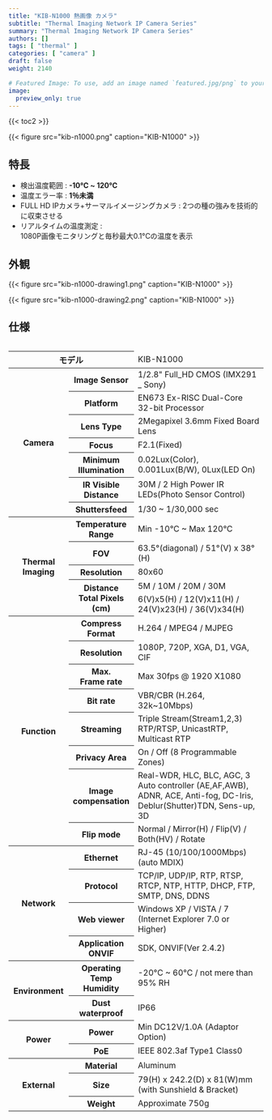 ```yaml
---
title: "KIB-N1000 熱画像 カメラ"
subtitle: "Thermal Imaging Network IP Camera Series"
summary: "Thermal Imaging Network IP Camera Series"
authors: []
tags: [ "thermal" ]
categories: [ "camera" ]
draft: false
weight: 2140

# Featured Image: To use, add an image named `featured.jpg/png` to your page's folder.
image:
  preview_only: true
---
```


{{< toc2 >}}

<div class="container">
<div class="row justify-content-center align-items-end">
<div class="col-sm-6">

{{< figure src="kib-n1000.png" caption="KIB-N1000" >}}

</div>
</div>
</div>

## 特長

- 検出温度範囲 : **-10℃  ~ 120℃** 
- 温度エラー率 : **1％未満**
- FULL HD IPカメラ+サーマルイメージングカメラ : 2つの種の強みを技術的に収束させる
- リアルタイムの温度測定 :<br>1080P画像モニタリングと毎秒最大0.1°Cの温度を表示

## 外観

<div class="container">
<div class="row justify-content-center align-items-end">
<div class="col-sm-4">

{{< figure src="kib-n1000-drawing1.png" caption="KIB-N1000" >}}

</div>
<div class="col-sm-4">

{{< figure src="kib-n1000-drawing2.png" caption="KIB-N1000" >}}

</div>
</div>
</div>

## 仕様

<div style="overflow-x: auto">
<table class="spec">
<thead>
<tr>
<th colspan="2">モデル</th>
<td colspan="6">KIB-N1000</th>
</tr>
</thead>
<tbody>
<tr>
<th rowspan="7">Camera</th>
<th>Image Sensor</th>
<td colspan="6">1/2.8" Full_HD CMOS (IMX291 _ Sony)</td>
</tr>
<tr>
<th>Platform</th>
<td colspan="6">EN673 Ex-RISC Dual-Core 32-bit Processor</td>
</tr>
<tr>
<th>Lens Type</th>
<td colspan="6">2Megapixel 3.6mm Fixed Board Lens</td>
</tr>
<tr>
<th>Focus</th>
<td colspan="6">F2.1(Fixed)</td>
</tr>
<tr>
<th>Minimum<br>Illumination</th>
<td colspan="6">0.02Lux(Color), 0.001Lux(B/W), 0Lux(LED On)</td>
</tr>
<tr>
<th>IR Visible<br>Distance</th>
<td colspan="6">30M / 2 High Power IR LEDs(Photo Sensor Control)</td>
</tr>
<tr>
<th>Shuttersfeed</th>
<td colspan="6">1/30 ~ 1/30,000 sec</td>
</tr>
<tr>
<th rowspan="5">Thermal Imaging</th>
<th>Temperature<br>Range</th>
<td colspan="6">Min -10°C ~ Max 120°C</td>
</tr>
<tr>
<th>FOV</th>
<td colspan="6">63.5°(diagonal) / 51°(V) x 38°(H)</td>
</tr>
<tr>
<th>Resolution</th>
<td colspan="6">80x60</td>
</tr>
<tr>
<th rowspan="2">Distance<br>Total Pixels<br>(cm)</th>
<td colspan="6">5M / 10M / 20M / 30M</td>
</tr>
<tr>
<td colspan="6">6(V)x5(H) / 12(V)x11(H) / 24(V)x23(H) / 36(V)x34(H)</td>
</tr>
<tr>
<th rowspan="8">Function</th>
<th>Compress<br>Format</th>
<td colspan="6">H.264 / MPEG4 / MJPEG</td>
</tr>
<tr>
<th>Resolution</th>
<td colspan="6">1080P, 720P, XGA, D1, VGA, CIF</td>
</tr>
<tr>
<th>Max.<br>Frame rate</th>
<td colspan="6">Max 30fps @ 1920 X1080</td>
</tr>
<tr>
<th>Bit rate</th>
<td colspan="6">VBR/CBR (H.264, 32k~10Mbps)</td>
</tr>
<tr>
<th>Streaming</th>
<td colspan="6">Triple Stream(Stream1,2,3) RTP/RTSP, UnicastRTP, Multicast RTP</td>
</tr>
<tr>
<th>Privacy Area</th>
<td colspan="6">On / Off (8 Programmable Zones)</td>
</tr>
<tr>
<th>Image<br>compensation</th>
<td colspan="6">Real-WDR, HLC, BLC, AGC, 3 Auto controller (AE,AF,AWB),
ADNR, ACE, Anti-fog, DC-Iris, Deblur(Shutter)TDN, Sens-up, 3D</td>
</tr>
<tr>
<th>Flip mode</th>
<td colspan="6">Normal / Mirror(H) / Flip(V) / Both(HV) / Rotate</td>
</tr>
<tr>
<th rowspan="4">Network</th>
<th>Ethernet</th>
<td colspan="6">RJ-45 (10/100/1000Mbps) (auto MDIX)</td>
</tr>
<tr>
<th>Protocol</th>
<td colspan="6">TCP/IP, UDP/IP, RTP, RTSP, RTCP, NTP,
HTTP, DHCP, FTP, SMTP, DNS, DDNS</td>
</tr>
<tr>
<th>Web viewer</th>
<td colspan="6">Windows XP / VISTA / 7 (Internet Explorer 7.0 or Higher)</td>
</tr>
<tr>
<th>Application<br>ONVIF</th>
<td colspan="6">SDK, ONVIF(Ver 2.4.2)</td>
</tr>
<tr>
<th rowspan="2">Environment</th>
<th>Operating Temp<br>Humidity</th>
<td colspan="6">-20°C ~ 60°C / not mere than 95% RH</td>
</tr>
<tr>
<th>Dust<br>waterproof</th>
<td colspan="6">IP66</td>
</tr>
<tr>
<th rowspan="2">Power</th>
<th>Power</th>
<td colspan="6">Min DC12V/1.0A (Adaptor Option)</td>
</tr>
<tr>
<th>PoE</th>
<td colspan="6">IEEE 802.3af Type1 Class0</td>
</tr>
<tr>
<th rowspan="3">External</th>
<th>Material</th>
<td colspan="6">Aluminum</td>
</tr>
<tr>
<th>Size</th>
<td colspan="6">79(H) x 242.2(D) x 81(W)mm (with Sunshield & Bracket)</td>
</tr>
<tr>
<th>Weight</th>
<td colspan="6">Approximate 750g</td>
</tr>
</tbody>
</table>
</div>
